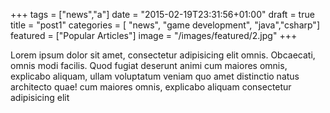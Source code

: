 +++
tags = ["news","a"]
date = "2015-02-19T23:31:56+01:00"
draft = true
title = "post1"
categories = [ "news", "game development", "java","csharp"]
featured = ["Popular Articles"]
image = "/images/featured/2.jpg"
+++

Lorem ipsum dolor sit amet, consectetur adipisicing elit omnis. Obcaecati, omnis modi facilis. Quod fugiat deserunt animi cum maiores omnis, explicabo aliquam, ullam voluptatum veniam quo amet distinctio natus architecto quae! cum maiores omnis, explicabo aliquam consectetur adipisicing elit
